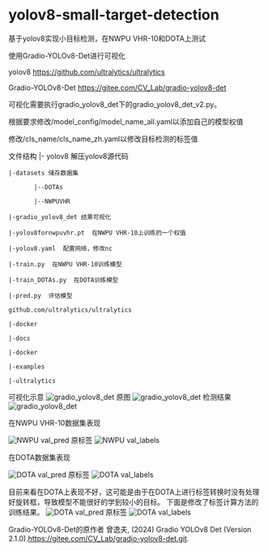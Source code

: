 # yolov8-small-target-detection

基于yolov8实现小目标检测，在NWPU VHR-10和DOTA上测试

使用Gradio-YOLOv8-Det进行可视化

yolov8  https://github.com/ultralytics/ultralytics

Gradio-YOLOv8-Det  https://gitee.com/CV_Lab/gradio-yolov8-det

可视化需要执行gradio_yolov8_det下的gradio_yolov8_det_v2.py。

根据要求修改/model_config/model_name_all.yaml以添加自己的模型权值

修改/cls_name/cls_name_zh.yaml以修改目标检测的标签值

文件结构
|- yolov8 解压yolov8源代码

    |-datasets 储存数据集

           |--DOTAs

           |--NWPUVHR

    |-gradio_yolov8_det 结果可视化

    |-yolov8fornwpuvhr.pt  在NWPU VHR-10上训练的一个权值

    |-yolov8.yaml  配置网络，修改nc

    |-train.py  在NWPU VHR-10训练模型
    
    |-train_DOTAs.py  在DOTA训练模型
    
    |-pred.py  评估模型

    github.com/ultralytics/ultralytics

    |-docker

    |-docs

    |-docker

    |-examples

    |-ultralytics

可视化示意
![gradio_yolov8_det](https://github.com/quantumxiaol/yolov8-small-target-detection/blob/main/png/gradio_yolov8_det_examples.png "gradio_yolov8_det")
原图
![gradio_yolov8_det](https://github.com/quantumxiaol/yolov8-small-target-detection/blob/main/png/img_nwpu_test_raw.jpg "gradio_yolov8_det")
检测结果
![gradio_yolov8_det](https://github.com/quantumxiaol/yolov8-small-target-detection/blob/main/png/img_nwpu_test_det.jpg "gradio_yolov8_det")

在NWPU VHR-10数据集表现

![NWPU val_pred](https://github.com/quantumxiaol/yolov8-small-target-detection/blob/main/png/img_nwpu_val_pred.jpg "NWPU val_pred")
原标签
![NWPU val_labels](https://github.com/quantumxiaol/yolov8-small-target-detection/blob/main/png/img_nwpu_val_labels.jpg "NWPU val_labels")

在DOTA数据集表现

![DOTA val_pred](https://github.com/quantumxiaol/yolov8-small-target-detection/blob/main/png/img_dota_val_batch0_pred.jpg "DOTA val_pred")
原标签
![DOTA val_labels](https://github.com/quantumxiaol/yolov8-small-target-detection/blob/main/png/img_dota_val_batch0_labels.jpg "DOTA val_labels")

目前来看在DOTA上表现不好，这可能是由于在DOTA上进行标签转换时没有处理好旋转框，导致模型不能很好的学到较小的目标。
下面是修改了标签计算方法的训练结果。
![DOTA val_pred](https://github.com/quantumxiaol/yolov8-small-target-detection/blob/main/png/img_dota_val_batch1_pred_v2.jpg "DOTA val_pred")
原标签
![DOTA val_labels](https://github.com/quantumxiaol/yolov8-small-target-detection/blob/main/png/img_dota_val_batch1_labels_v2.jpg "DOTA val_labels")

Gradio-YOLOv8-Det的原作者  曾逸夫, (2024) Gradio YOLOv8 Det (Version 2.1.0).https://gitee.com/CV_Lab/gradio-yolov8-det.git.
